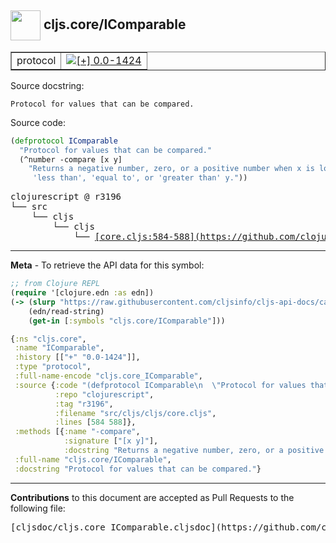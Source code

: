 ## <img width="48px" valign="middle" src="http://i.imgur.com/Hi20huC.png"> cljs.core/IComparable

 <table border="1">
<tr>

<td>protocol</td>
<td><a href="https://github.com/cljsinfo/cljs-api-docs/tree/0.0-1424"><img valign="middle" alt="[+] 0.0-1424" src="https://img.shields.io/badge/+-0.0--1424-lightgrey.svg"></a> </td>
</tr>
</table>





Source docstring:

```
Protocol for values that can be compared.
```

Source code:

```clj
(defprotocol IComparable
  "Protocol for values that can be compared."
  (^number -compare [x y]
    "Returns a negative number, zero, or a positive number when x is logically
     'less than', 'equal to', or 'greater than' y."))
```

 <pre>
clojurescript @ r3196
└── src
    └── cljs
        └── cljs
            └── <ins>[core.cljs:584-588](https://github.com/clojure/clojurescript/blob/r3196/src/cljs/cljs/core.cljs#L584-L588)</ins>
</pre>


---

__Meta__ - To retrieve the API data for this symbol:

```clj
;; from Clojure REPL
(require '[clojure.edn :as edn])
(-> (slurp "https://raw.githubusercontent.com/cljsinfo/cljs-api-docs/catalog/cljs-api.edn")
    (edn/read-string)
    (get-in [:symbols "cljs.core/IComparable"]))
```

```clj
{:ns "cljs.core",
 :name "IComparable",
 :history [["+" "0.0-1424"]],
 :type "protocol",
 :full-name-encode "cljs.core_IComparable",
 :source {:code "(defprotocol IComparable\n  \"Protocol for values that can be compared.\"\n  (^number -compare [x y]\n    \"Returns a negative number, zero, or a positive number when x is logically\n     'less than', 'equal to', or 'greater than' y.\"))",
          :repo "clojurescript",
          :tag "r3196",
          :filename "src/cljs/cljs/core.cljs",
          :lines [584 588]},
 :methods [{:name "-compare",
            :signature ["[x y]"],
            :docstring "Returns a negative number, zero, or a positive number when x is logically\n     'less than', 'equal to', or 'greater than' y."}],
 :full-name "cljs.core/IComparable",
 :docstring "Protocol for values that can be compared."}

```

---

__Contributions__ to this document are accepted as Pull Requests to the following file:

 <pre>
[cljsdoc/cljs.core_IComparable.cljsdoc](https://github.com/cljsinfo/cljs-api-docs/blob/master/cljsdoc/cljs.core_IComparable.cljsdoc)
</pre>

